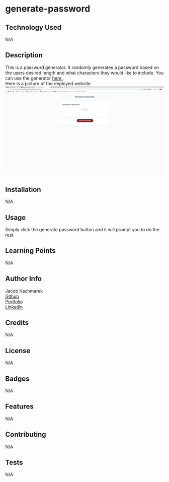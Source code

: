 # generate-password

## Technology Used 
N/A
  
## Description 
This is a password generator. It randomly generates a password based on the users desired length and what characters they would like to include. You can use the generator [here.](https://jacob-kachmarek.github.io/generate-password/)<br> Here is a picture of the deployed website.<br>![Picture of website](./Assets/GeneratePasswordSite.png)

## Installation
N/A 

## Usage 
Simply click the generate password button and it will prompt you to do the rest. 

## Learning Points 
N/A

## Author Info
Jacob Kachmarek
<br>[Github](https://github.com/jacob-kachmarek)
<br>[Portfolio](https://jacob-kachmarek.github.io/jacob-kachmarek-portfolio/)
<br>[Linkedin](https://www.linkedin.com/in/jacob-kachmarek/)

## Credits
N/A

## License
N/A

## Badges
N/A

## Features
N/A

## Contributing
N/A

## Tests
N/A